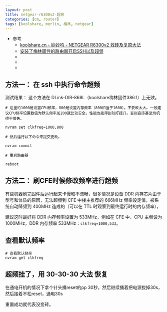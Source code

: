```yaml
---
layout: post
title: netgear-r6300v2-超频
categories: [cm, router]
tags: [koolshare, merlin, 梅林, netgear]
---
```


* 参考
  * [koolshare.cn - 妙妙呜 - NETGEAR R6300v2 救砖及复原大法](https://koolshare.cn/forum.php?mod=redirect&goto=findpost&ptid=182286&pid=2311268)
  * [安装了梅林固件的路由器开启SSH以及超频](https://momane.com/merlin-overclocking)
  * []()
  * []()
  * []()



## 方法一： 在 ssh 中执行命令超频

测试结果： 这个方法在 DLink-DIR-868L（koolshare梅林固件386.1）上无效。

~~~
# 这里的1000是设置CPU频率，800是设置内存频率（800相当于1600）。不要改太大。一般建议CPU频率设置数值为默认频率加200就比较安全。性能也能得到较好提升。否则变砖甚至烧机得不偿失。

nvram set clkfreq=1000,800

# 然后运行以下命令来提交更改。

nvram commit

# 重启路由器

reboot
~~~


## 方法二： 刷CFE时候修改频率进行超频

有些机器刷完固件后运行起来卡慢和不流畅，很多情况是设备 DDR 内存芯片由于型号和体质的原因，无法超频到 CFE 中楼主推荐的 666MHz 频率设定值，被系统自动降频到 400MHz 造成的（可以在 TTL 时观察到最终运行时的内存频率），

建议这时最好将 DDR 内存频率设置为 533MHz，例如在 CFE 中，CPU 主频设为 1000MHz，DDR 内存频率 533MHz：`clkfreq=1000,533`。





## 查看默认频率

~~~
# 查看默认频率
nvram get clkfreq
~~~



## 超频挂了，用 30-30-30 大法 恢复


在通电开机的情况下拿个针头捅reset的pp 30秒，然后继续捅着把电源拔掉30s，然后接着不松reset，通电30s

重置成功就代表没变砖。




